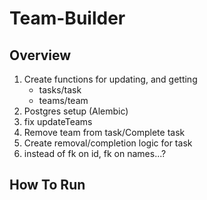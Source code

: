 # Team-Builder

## Overview
1. Create functions for updating, and getting
    - tasks/task
    - teams/team
2. Postgres setup (Alembic)
3. fix updateTeams
4. Remove team from task/Complete task
5. Create removal/completion logic for task
6. instead of fk on id, fk on names...?

## How To Run